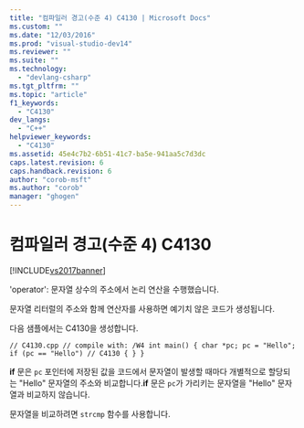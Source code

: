 ```yaml
---
title: "컴파일러 경고(수준 4) C4130 | Microsoft Docs"
ms.custom: ""
ms.date: "12/03/2016"
ms.prod: "visual-studio-dev14"
ms.reviewer: ""
ms.suite: ""
ms.technology: 
  - "devlang-csharp"
ms.tgt_pltfrm: ""
ms.topic: "article"
f1_keywords: 
  - "C4130"
dev_langs: 
  - "C++"
helpviewer_keywords: 
  - "C4130"
ms.assetid: 45e4c7b2-6b51-41c7-ba5e-941aa5c7d3dc
caps.latest.revision: 6
caps.handback.revision: 6
author: "corob-msft"
ms.author: "corob"
manager: "ghogen"
---
```

# 컴파일러 경고(수준 4) C4130
[!INCLUDE[vs2017banner](../../assembler/inline/includes/vs2017banner.md)]

'operator': 문자열 상수의 주소에서 논리 연산을 수행했습니다.  
  
 문자열 리터럴의 주소와 함께 연산자를 사용하면 예기치 않은 코드가 생성됩니다.  
  
 다음 샘플에서는 C4130을 생성합니다.  
  
```  
// C4130.cpp // compile with: /W4 int main() { char *pc; pc = "Hello"; if (pc == "Hello") // C4130 { } }  
```  
  
 **if** 문은 `pc` 포인터에 저장된 값을 코드에서 문자열이 발생할 때마다 개별적으로 할당되는 "Hello" 문자열의 주소와 비교합니다.**if** 문은 `pc`가 가리키는 문자열을 "Hello" 문자열과 비교하지 않습니다.  
  
 문자열을 비교하려면 `strcmp` 함수를 사용합니다.